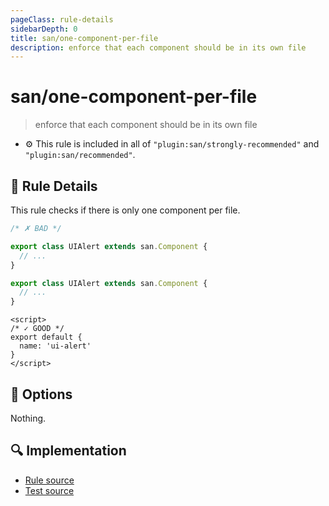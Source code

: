 ```yaml
---
pageClass: rule-details
sidebarDepth: 0
title: san/one-component-per-file
description: enforce that each component should be in its own file
---
```

# san/one-component-per-file
> enforce that each component should be in its own file

- :gear: This rule is included in all of `"plugin:san/strongly-recommended"` and `"plugin:san/recommended"`.

## :book: Rule Details

This rule checks if there is only one component per file.

<eslint-code-block filename="a.js" language="javascript" :rules="{'san/one-component-per-file': ['error']}">

```js
/* ✗ BAD */

export class UIAlert extends san.Component {
  // ...
}

export class UIAlert extends san.Component {
  // ...
}
```

</eslint-code-block>

<eslint-code-block :rules="{'san/one-component-per-file': ['error']}">

```vue
<script>
/* ✓ GOOD */
export default {
  name: 'ui-alert'
}
</script>
```

</eslint-code-block>

## :wrench: Options

Nothing.

## :mag: Implementation

- [Rule source](https://github.com/ecomfe/eslint-plugin-san/blob/main/lib/rules/one-component-per-file.js)
- [Test source](https://github.com/ecomfe/eslint-plugin-san/tree/main/__tests__/lib/rules/one-component-per-file.test.js)
